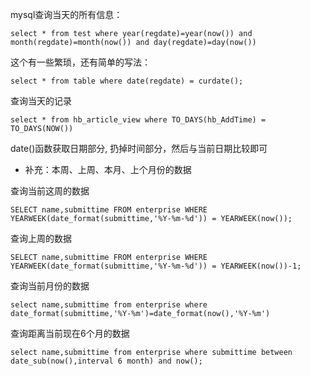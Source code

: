 mysql查询当天的所有信息：

```
select * from test where year(regdate)=year(now()) and month(regdate)=month(now()) and day(regdate)=day(now())
```

这个有一些繁琐，还有简单的写法：

```
select * from table where date(regdate) = curdate();
```

查询当天的记录

```
select * from hb_article_view where TO_DAYS(hb_AddTime) = TO_DAYS(NOW())
```

date()函数获取日期部分, 扔掉时间部分，然后与当前日期比较即可

- 补充：本周、上周、本月、上个月份的数据

查询当前这周的数据

```
SELECT name,submittime FROM enterprise WHERE YEARWEEK(date_format(submittime,'%Y-%m-%d')) = YEARWEEK(now());
```

查询上周的数据

```
SELECT name,submittime FROM enterprise WHERE YEARWEEK(date_format(submittime,'%Y-%m-%d')) = YEARWEEK(now())-1;
```

查询当前月份的数据

```
select name,submittime from enterprise where date_format(submittime,'%Y-%m')=date_format(now(),'%Y-%m')
```

查询距离当前现在6个月的数据

```
select name,submittime from enterprise where submittime between date_sub(now(),interval 6 month) and now();
```
